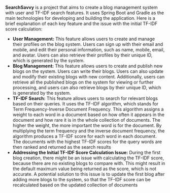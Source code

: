 **SearchSavvy** is a project that aims to create a blog management system with user and TF-IDF search features. It uses Spring Boot and Gradle as the main technologies for developing and building the application. Here is a brief explanation of each key feature and the issue with the initial TF-IDF score calculation:
- **User Management:** This feature allows users to create and manage their profiles on the blog system. Users can sign up with their email and mobile, and edit their personal information, such as name, mobile, email, and avatar. Users can also retrieve their profiles by their unique ID, which is generated by the system.
- **Blog Management:** This feature allows users to create and publish new blogs on the system. Users can write their blogs. Users can also update and modify their existing blogs with new content. Additionally, users can retrieve all the published blogs on the system for viewing or further processing, and users can also retrieve blogs by their unique ID, which is generated by the system.
- **TF-IDF Search:** This feature allows users to search for relevant blogs based on their queries. It uses the TF-IDF algorithm, which stands for Term Frequency-Inverse Document Frequency. This algorithm assigns a weight to each word in a document based on how often it appears in the document and how rare it is in the whole collection of documents. The higher the weight, the more important the word is for the document. By multiplying the term frequency and the inverse document frequency, the algorithm produces a TF-IDF score for each word in each document. The documents with the highest TF-IDF scores for the query words are then ranked and returned as the search results
- **Addressing the Initial TF-IDF Score Calculation Issue:** During the first blog creation, there might be an issue with calculating the TF-IDF score, because there are no existing blogs to compare with. This might result in the default maximum value being returned as the score, which is not accurate. A potential solution to this issue is to update the first blog after adding more blogs to the system, so that the TF-IDF score can be recalculated based on the updated collection of documents
